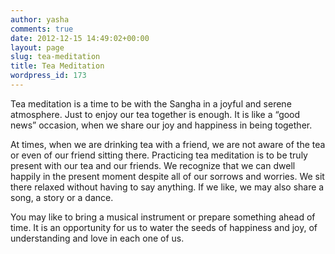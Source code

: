 ```yaml
---
author: yasha
comments: true
date: 2012-12-15 14:49:02+00:00
layout: page
slug: tea-meditation
title: Tea Meditation
wordpress_id: 173
---
```


Tea meditation is a time to be with the Sangha in a joyful and serene atmosphere. Just to enjoy our tea together is enough. It is like a “good news” occasion, when we share our joy and happiness in being together.

At times, when we are drinking tea with a friend, we are not aware of the tea or even of our friend sitting there. Practicing tea meditation is to be truly present with our tea and our friends. We recognize that we can dwell happily in the present moment despite all of our sorrows and worries. We sit there relaxed without having to say anything. If we like, we may also share a song, a story or a dance.

You may like to bring a musical instrument or prepare something ahead of time. It is an opportunity for us to water the seeds of happiness and joy, of understanding and love in each one of us.
